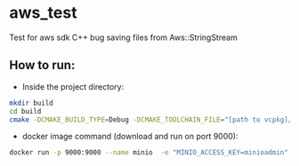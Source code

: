 # aws_test
Test for aws sdk C++ bug saving files from Aws::StringStream

## How to run:

- Inside the project directory:
```bash
mkdir build
cd build
cmake -DCMAKE_BUILD_TYPE=Debug -DCMAKE_TOOLCHAIN_FILE="[path to vcpkg]/vcpkg/scripts/buildsystems/vcpkg.cmake" ..
```

- docker image command (download and run on port 9000):

```bash
docker run -p 9000:9000 --name minio  -e "MINIO_ACCESS_KEY=minioadmin" -e "MINIO_SECRET_KEY=miniokey" -v E:/Work/aws/data:/data  minio/minio server /data
```
